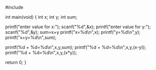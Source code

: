 
#include <iostream>

int main(void) {
int x;
int y;
int sum;

printf("enter value for x:");
scanf("%d",&x);
printf("enter value for y:");
scanf("%d",&y);
sum=x+y
printf("x=%d\n",x);
printf("y=%d\n",y);
printf("x+y=%d\n",sum);

printf(%d + %d=%d\n",x,y,sum);
printf("%d + %d=%d\n",x,y,(x-y));
printf("%d + %d=%d\n",x,y,(x*y));

return 0;
}




